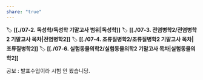 ```yaml
---
share: "true"
---
```

🏷 **[[./07-2. 독성학/독성학 기말고사 범위|독성학]]**
🏷 **[[./07-3. 전염병학2/전염병학2 기말고사 목차|전염병학2]]**
🏷 **[[./07-4. 조류질병학2/조류질병학2 기말고사 목차|조류질병학2]]**
🏷 **[[./07-6. 실험동물의학2/실험동물의학2 기말고사 목차|실험동물의학2]]**

공보 : 발표수업이라 시험 안 봤습니당.
